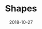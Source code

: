 ---
title: Shapes
date: '2018-10-27'
thumb_image: images/mar-3yo/shape-spiders.jpg
thumb_image_alt: Shapes
image: images/mar-3yo/shape-spiders.jpg
image_alt: Shapes
template: project
---	